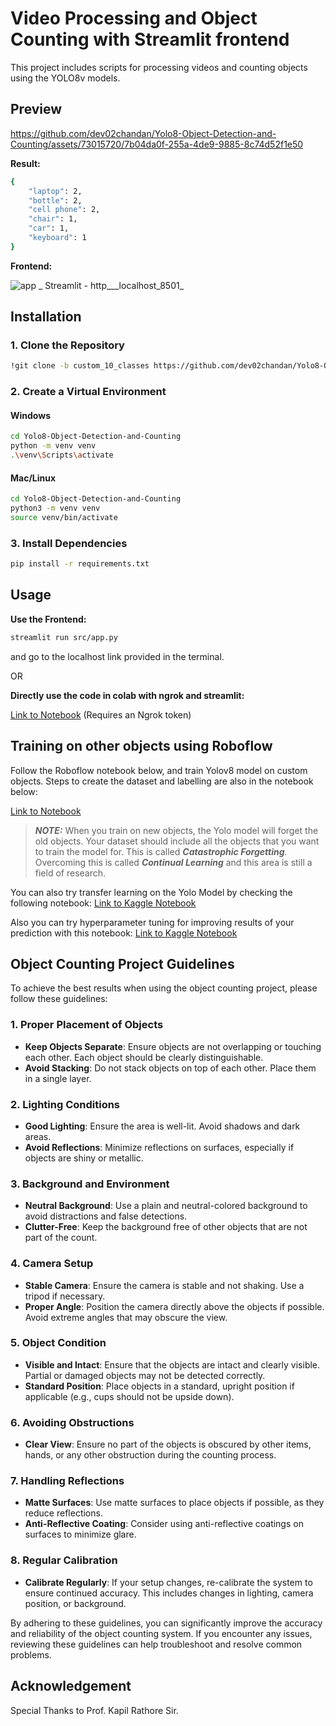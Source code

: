 # Video Processing and Object Counting with Streamlit frontend

This project includes scripts for processing videos and counting objects using the YOLO8v models. 

## Preview


https://github.com/dev02chandan/Yolo8-Object-Detection-and-Counting/assets/73015720/7b04da0f-255a-4de9-9885-8c74d52f1e50

**Result:**
```bash
{
    "laptop": 2,
    "bottle": 2,
    "cell phone": 2,
    "chair": 1,
    "car": 1,
    "keyboard": 1
}
```

**Frontend:**

![app _ Streamlit - http___localhost_8501_](https://github.com/dev02chandan/Yolo8-Object-Detection-and-Counting/assets/73015720/71556e94-ef70-41dd-a95d-f61e123f47bc)


## Installation

### 1. Clone the Repository

```bash
!git clone -b custom_10_classes https://github.com/dev02chandan/Yolo8-Object-Detection-and-Counting.git
```

### 2. Create a Virtual Environment

#### Windows

```bash
cd Yolo8-Object-Detection-and-Counting
python -m venv venv
.\venv\Scripts\activate
```

#### Mac/Linux

```bash
cd Yolo8-Object-Detection-and-Counting
python3 -m venv venv
source venv/bin/activate
```

### 3. Install Dependencies

```bash
pip install -r requirements.txt
```

## Usage

**Use the Frontend:**

```bash
streamlit run src/app.py
```
and go to the localhost link provided in the terminal.

OR 

**Directly use the code in colab with ngrok and streamlit:**

[Link to Notebook](https://colab.research.google.com/drive/12rv6tvAls7hzXeWPkVWCj9GrnIAr8P6_?usp=sharing)
(Requires an Ngrok token)

## Training on other objects using Roboflow

Follow the Roboflow notebook below, and train Yolov8 model on custom objects. 
Steps to create the dataset and labelling are also in the notebook below: 

[Link to Notebook](https://colab.research.google.com/github/roboflow-ai/notebooks/blob/main/notebooks/train-yolov8-object-detection-on-custom-dataset.ipynb#scrollTo=ovQgOj_xSNDg)

> **_NOTE:_**  When you train on new objects, the Yolo model will forget the old objects. Your dataset should include all the objects that you want to train the model for. This is called ***Catastrophic Forgetting***. Overcoming this is called ***Continual Learning*** and this area is still a field of research.

You can also try transfer learning on the Yolo Model by checking the following notebook:
[Link to Kaggle Notebook](https://www.kaggle.com/dev02chandan/transfer-learning-by-freezing-layers-yolov8)

Also you can try hyperparameter tuning for improving results of your prediction with this notebook: 
[Link to Kaggle Notebook](https://www.kaggle.com/code/dev02chandan/hyperparam-tuning-for-yolov8/notebook)

## Object Counting Project Guidelines

To achieve the best results when using the object counting project, please follow these guidelines:

### 1. Proper Placement of Objects
- **Keep Objects Separate**: Ensure objects are not overlapping or touching each other. Each object should be clearly distinguishable.
- **Avoid Stacking**: Do not stack objects on top of each other. Place them in a single layer.

### 2. Lighting Conditions
- **Good Lighting**: Ensure the area is well-lit. Avoid shadows and dark areas.
- **Avoid Reflections**: Minimize reflections on surfaces, especially if objects are shiny or metallic.

### 3. Background and Environment
- **Neutral Background**: Use a plain and neutral-colored background to avoid distractions and false detections.
- **Clutter-Free**: Keep the background free of other objects that are not part of the count.

### 4. Camera Setup
- **Stable Camera**: Ensure the camera is stable and not shaking. Use a tripod if necessary.
- **Proper Angle**: Position the camera directly above the objects if possible. Avoid extreme angles that may obscure the view.

### 5. Object Condition
- **Visible and Intact**: Ensure that the objects are intact and clearly visible. Partial or damaged objects may not be detected correctly.
- **Standard Position**: Place objects in a standard, upright position if applicable (e.g., cups should not be upside down).

### 6. Avoiding Obstructions
- **Clear View**: Ensure no part of the objects is obscured by other items, hands, or any other obstruction during the counting process.

### 7. Handling Reflections
- **Matte Surfaces**: Use matte surfaces to place objects if possible, as they reduce reflections.
- **Anti-Reflective Coating**: Consider using anti-reflective coatings on surfaces to minimize glare.

### 8. Regular Calibration
- **Calibrate Regularly**: If your setup changes, re-calibrate the system to ensure continued accuracy. This includes changes in lighting, camera position, or background.

By adhering to these guidelines, you can significantly improve the accuracy and reliability of the object counting system. If you encounter any issues, reviewing these guidelines can help troubleshoot and resolve common problems.


## Acknowledgement

Special Thanks to Prof. Kapil Rathore Sir.
